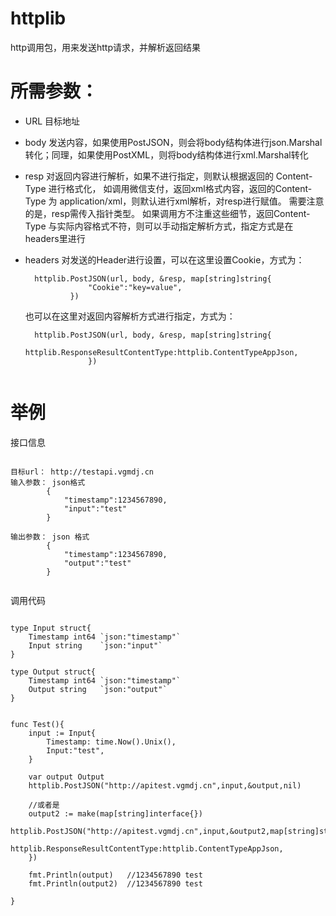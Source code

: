 # httplib
http调用包，用来发送http请求，并解析返回结果

# 所需参数：
- URL
  目标地址

- body
  发送内容，如果使用PostJSON，则会将body结构体进行json.Marshal转化；同理，如果使用PostXML，则将body结构体进行xml.Marshal转化

- resp
  对返回内容进行解析，如果不进行指定，则默认根据返回的 Content-Type 进行格式化，
  如调用微信支付，返回xml格式内容，返回的Content-Type 为 application/xml，则默认进行xml解析，对resp进行赋值。
  需要注意的是，resp需传入指针类型。
  如果调用方不注重这些细节，返回Content-Type 与实际内容格式不符，则可以手动指定解析方式，指定方式是在headers里进行

- headers
  对发送的Header进行设置，可以在这里设置Cookie，方式为：

  ```
    httplib.PostJSON(url, body, &resp, map[string]string{
                "Cookie":"key=value",
            })

  ```
  也可以在这里对返回内容解析方式进行指定，方式为：

  ```
    httplib.PostJSON(url, body, &resp, map[string]string{
                   httplib.ResponseResultContentType:httplib.ContentTypeAppJson,
                })


  ```

# 举例
接口信息

```

目标url： http://testapi.vgmdj.cn
输入参数： json格式
        {
            "timestamp":1234567890,
            "input":"test"
        }

输出参数： json 格式
        {
            "timestamp":1234567890,
            "output":"test"
        }


```

调用代码

```

type Input struct{
    Timestamp int64 `json:"timestamp"`
    Input string    `json:"input"`
}

type Output struct{
    Timestamp int64 `json:"timestamp"`
    Output string   `json:"output"`
}


func Test(){
    input := Input{
        Timestamp: time.Now().Unix(),
        Input:"test",
    }

    var output Output
    httplib.PostJSON("http://apitest.vgmdj.cn",input,&output,nil)

    //或者是
    output2 := make(map[string]interface{})
    httplib.PostJSON("http://apitest.vgmdj.cn",input,&output2,map[string]string{
            httplib.ResponseResultContentType:httplib.ContentTypeAppJson,
    })

    fmt.Println(output)   //1234567890 test
    fmt.Println(output2)  //1234567890 test

}


```
